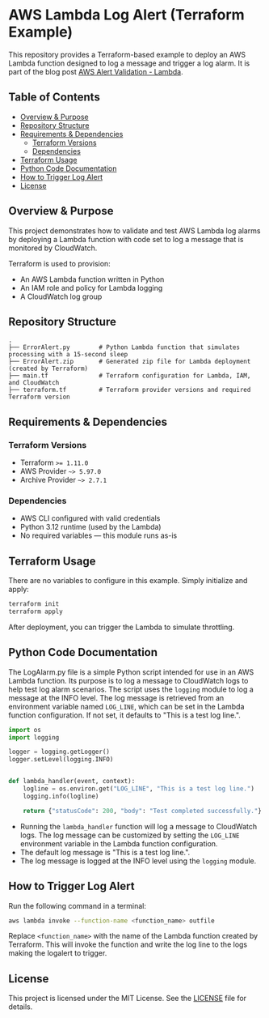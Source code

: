 # AWS Lambda Log Alert (Terraform Example)

This repository provides a Terraform-based example to deploy an AWS Lambda function designed to log a message and trigger a
log alarm. It is part of the blog post [AWS Alert Validation - Lambda](https://medium.com/p/13ad4842aadd).

## Table of Contents

- [Overview & Purpose](#overview--purpose)
- [Repository Structure](#repository-structure)
- [Requirements & Dependencies](#requirements--dependencies)
  - [Terraform Versions](#terraform-versions)
  - [Dependencies](#dependencies)
- [Terraform Usage](#terraform-usage)
- [Python Code Documentation](#python-code-documentation)
- [How to Trigger Log Alert](#how-to-trigger-log-alert)
- [License](#license)

## Overview & Purpose

This project demonstrates how to validate and test AWS Lambda log alarms by deploying a Lambda function with
code set to log a message that is monitored by CloudWatch.

Terraform is used to provision:

- An AWS Lambda function written in Python
- An IAM role and policy for Lambda logging
- A CloudWatch log group

## Repository Structure

```plaintext
.
├── ErrorAlert.py        # Python Lambda function that simulates processing with a 15-second sleep
├── ErrorAlert.zip       # Generated zip file for Lambda deployment (created by Terraform)
├── main.tf              # Terraform configuration for Lambda, IAM, and CloudWatch
├── terraform.tf         # Terraform provider versions and required Terraform version
```

## Requirements & Dependencies

### Terraform Versions

- Terraform `>= 1.11.0`
- AWS Provider `~> 5.97.0`
- Archive Provider `~> 2.7.1`

### Dependencies

- AWS CLI configured with valid credentials
- Python 3.12 runtime (used by the Lambda)
- No required variables — this module runs as-is

## Terraform Usage

There are no variables to configure in this example. Simply initialize and apply:

```bash
terraform init
terraform apply
```

After deployment, you can trigger the Lambda to simulate throttling.

## Python Code Documentation

The LogAlarm.py file is a simple Python script intended for use in an AWS Lambda function. Its purpose is to log a message to CloudWatch logs to help test log alarm scenarios.
The script uses the `logging` module to log a message at the INFO level. The log message is retrieved from an environment variable named `LOG_LINE`, which can be set in the Lambda function configuration. If not set, it defaults to "This is a test log line.".

```python
import os
import logging

logger = logging.getLogger()
logger.setLevel(logging.INFO)


def lambda_handler(event, context):
    logline = os.environ.get("LOG_LINE", "This is a test log line.")
    logging.info(logline)

    return {"statusCode": 200, "body": "Test completed successfully."}

```

- Running the `lambda_handler` function will log a message to CloudWatch logs. The log message can be customized by setting the `LOG_LINE` environment variable in the Lambda function configuration.
- The default log message is "This is a test log line.".
- The log message is logged at the INFO level using the `logging` module.

## How to Trigger Log Alert

Run the following command in a terminal:

```bash
aws lambda invoke --function-name <function_name> outfile
```

Replace `<function_name>` with the name of the Lambda function created by Terraform. This will invoke the function and write the log line to the logs making the logalert to trigger.

## License

This project is licensed under the MIT License. See the [LICENSE](../../LICENSE) file for details.
